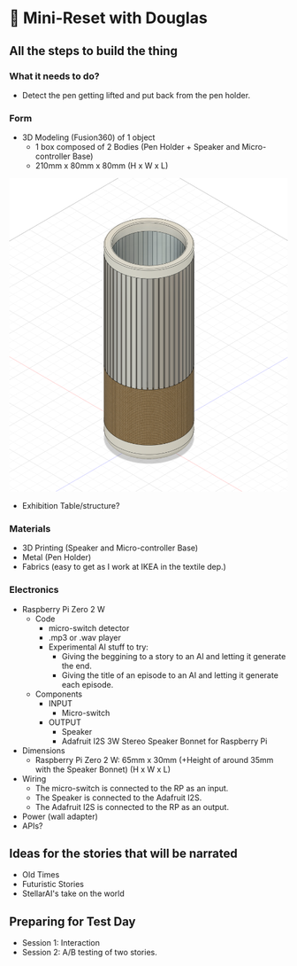 # 🔁 Mini-Reset with Douglas

## All the steps to build the thing

### What it needs to do?
- Detect the pen getting lifted and put back from the pen holder.

### Form
- 3D Modeling (Fusion360) of 1 object
    - 1 box composed of 2 Bodies (Pen Holder + Speaker and Micro-controller Base)
    - 210mm x 80mm x 80mm (H x W x L)

![Screenshot](/process/2023-12-05/sketch4.png)
- Exhibition Table/structure?

### Materials
- 3D Printing (Speaker and Micro-controller Base)
- Metal (Pen Holder)
- Fabrics (easy to get as I work at IKEA in the textile dep.)

### Electronics
- Raspberry Pi Zero 2 W
    - Code
        - micro-switch detector
        - .mp3 or .wav player
        - Experimental AI stuff to try:
            - Giving the beggining to a story to an AI and letting it generate the end.
            - Giving the title of an episode to an AI and letting it generate each episode.
    - Components
        - INPUT
            - Micro-switch
        - OUTPUT
            - Speaker
            - Adafruit I2S 3W Stereo Speaker Bonnet for Raspberry Pi
- Dimensions
    - Raspberry Pi Zero 2 W: 65mm x 30mm (+Height of around 35mm with the Speaker Bonnet) (H x W x L)
- Wiring
    - The micro-switch is connected to the RP as an input.
    - The Speaker is connected to the Adafruit I2S.
    - The Adafruit I2S is connected to the RP as an output.
- Power (wall adapter)
- APIs?


## Ideas for the stories that will be narrated
- Old Times
- Futuristic Stories
- StellarAI's take on the world

## Preparing for Test Day
- Session 1: Interaction
- Session 2: A/B testing of two stories.